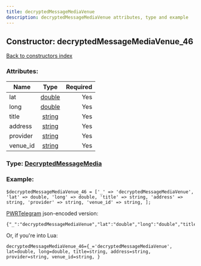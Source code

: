 ```yaml
---
title: decryptedMessageMediaVenue
description: decryptedMessageMediaVenue attributes, type and example
---
```

## Constructor: decryptedMessageMediaVenue\_46  
[Back to constructors index](index.md)



### Attributes:

| Name     |    Type       | Required |
|----------|:-------------:|---------:|
|lat|[double](../types/double.md) | Yes|
|long|[double](../types/double.md) | Yes|
|title|[string](../types/string.md) | Yes|
|address|[string](../types/string.md) | Yes|
|provider|[string](../types/string.md) | Yes|
|venue\_id|[string](../types/string.md) | Yes|



### Type: [DecryptedMessageMedia](../types/DecryptedMessageMedia.md)


### Example:

```
$decryptedMessageMediaVenue_46 = ['_' => 'decryptedMessageMediaVenue', 'lat' => double, 'long' => double, 'title' => string, 'address' => string, 'provider' => string, 'venue_id' => string, ];
```  

[PWRTelegram](https://pwrtelegram.xyz) json-encoded version:

```
{"_":"decryptedMessageMediaVenue","lat":"double","long":"double","title":"string","address":"string","provider":"string","venue_id":"string"}
```


Or, if you're into Lua:  


```
decryptedMessageMediaVenue_46={_='decryptedMessageMediaVenue', lat=double, long=double, title=string, address=string, provider=string, venue_id=string, }

```


